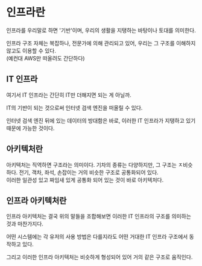 # 인프라란

인프라를 우리말로 하면 '기반'이며, 우리의 생활을 지탱하는 바탕이나 토대를 의미한다.

인프라 구조 자체는 복잡하나, 전문가에 의해 관리되고 있어, 우리는 그 구조를 이해하지 않고도 이용할 수 있다.  
(예컨대 AWS만 떠올려도 간단하다)

## IT 인프라

여기서 IT 인프라는 간단히 IT만 더해지면 되는 게 아닐까.

IT의 기반이 되는 것으로써 인터넷 검색 엔진을 떠올릴 수 있다.

인터넷 검색 엔진 뒤에 있는 데이터의 방대함은 바로, 이러한 IT 인프라가 지탱하고 있기 때문에 가능한 것이다.

## 아키텍처란

아키텍처는 직역하면 구조라는 의미이다. 기차의 종류는 다양하지만, 그 구조는 ㅈ비슷하다. 전기, 객차, 좌석, 손잡이는 거의 비슷한 구조로 공통화되어 있다.  
이러한 일관성 있고 짜임새 있게 공통화 되어 있는 것이 바로 아키텍처다. 

## 인프라 아키텍처란  

인프라 아키텍처는 결국 위의 말들을 조합해보면 이러한 IT 인프라의 구조를 의미하는 것과 마찬가지다.

어떤 시스템에는 각 유저의 사용 방법은 다를지라도 어떤 거대한 IT 인프라 구조에서 동작하고 있다.

그리고 이러한 인프라 아키텍처는 비슷하게 형성되어 있어 거의 같은 구조로 움직인다.


